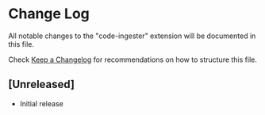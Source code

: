 # Change Log

All notable changes to the "code-ingester" extension will be documented in this file.

Check [Keep a Changelog](http://keepachangelog.com/) for recommendations on how to structure this file.

## [Unreleased]

- Initial release